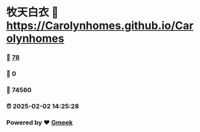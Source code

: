 # 牧天白衣 :link: https://Carolynhomes.github.io/Carolynhomes 
### :page_facing_up: [78](https://Carolynhomes.github.io/Carolynhomes/tag.html) 
### :speech_balloon: 0 
### :hibiscus: 74560 
### :alarm_clock: 2025-02-02 14:25:28 
### Powered by :heart: [Gmeek](https://github.com/Meekdai/Gmeek)
